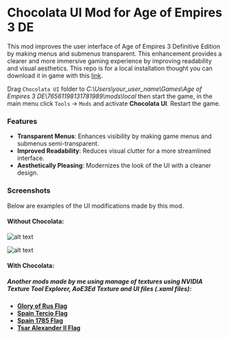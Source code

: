 # Chocolata UI Mod for Age of Empires 3 DE
This mod improves the user interface of Age of Empires 3 Definitive Edition by making menus and submenus transparent. This enhancement provides a clearer and more immersive gaming experience by improving readability and visual aesthetics. This repo is for a local installation thought you can download it in game with this [link](https://www.ageofempires.com/mods/details/238384).

Drag `Chocolata UI` folder to _C:\Users\your_user_name\Games\Age of Empires 3 DE\76561198131781989\mods\local_ then start the game, in the main menu click `Tools` -> `Mods` and activate **Chocolata UI**. Restart the game.

### Features

-   **Transparent Menus**: Enhances visibility by making game menus and submenus semi-transparent.
-   **Improved Readability**: Reduces visual clutter for a more streamlined interface.
-   **Aesthetically Pleasing**: Modernizes the look of the UI with a cleaner design.

### Screenshots

Below are examples of the UI modifications made by this mod.

#### Without Chocolata:

![alt text](https://github.com/RoberrtoIA/Chocolata-UI/blob/main/age3%20base.png)

![alt text](https://github.com/RoberrtoIA/Chocolata-UI/blob/main/age3%20base2.png)


#### With Chocolata:



##### Another mods made by me using manage of textures using NVIDIA Texture Tool Explorer, AoE3Ed Texture and UI files (.xaml files):

-  **[Glory of Rus Flag](https://www.ageofempires.com/mods/details/238092/)**
- **[Spain Tercio Flag](https://www.ageofempires.com/mods/details/238138/)**
- **[Spain 1785 Flag](https://www.ageofempires.com/mods/details/238094/)**
- **[Tsar Alexander II Flag](https://www.ageofempires.com/mods/details/238052/)**

